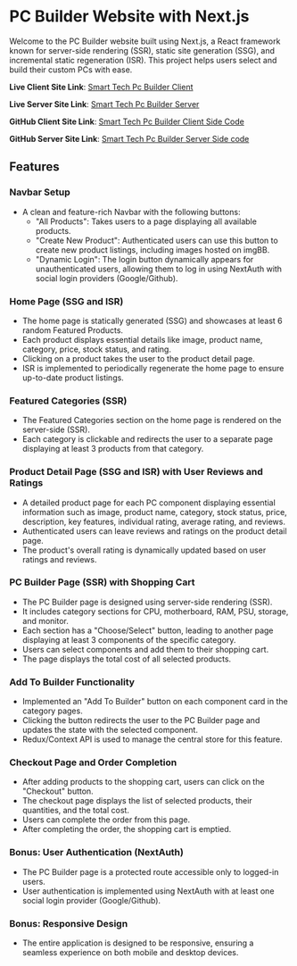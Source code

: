 # PC Builder Website with Next.js

Welcome to the PC Builder website built using Next.js, a React framework known for server-side rendering (SSR), static site generation (SSG), and incremental static regeneration (ISR). This project helps users select and build their custom PCs with ease.

**Live Client Site Link**: [Smart Tech Pc Builder Client](https://pc-builder-client-pied.vercel.app/)

**Live Server Site Link**: [Smart Tech Pc Builder Server](https://next-gen-pc-builder-server.vercel.app/api/v1/)

**GitHub Client Site Link**: [Smart Tech Pc Builder Client Side Code](https://github.com/ImranHossain1/starTech-NextJs-Client)

**GitHub Server Site Link**: [Smart Tech Pc Builder Server Side code](https://github.com/ImranHossain1/StarTech-server)

## Features

### Navbar Setup

- A clean and feature-rich Navbar with the following buttons:
  - "All Products": Takes users to a page displaying all available products.
  - "Create New Product": Authenticated users can use this button to create new product listings, including images hosted on imgBB.
  - "Dynamic Login": The login button dynamically appears for unauthenticated users, allowing them to log in using NextAuth with social login providers (Google/Github).

### Home Page (SSG and ISR)

- The home page is statically generated (SSG) and showcases at least 6 random Featured Products.
- Each product displays essential details like image, product name, category, price, stock status, and rating.
- Clicking on a product takes the user to the product detail page.
- ISR is implemented to periodically regenerate the home page to ensure up-to-date product listings.

### Featured Categories (SSR)

- The Featured Categories section on the home page is rendered on the server-side (SSR).
- Each category is clickable and redirects the user to a separate page displaying at least 3 products from that category.

### Product Detail Page (SSG and ISR) with User Reviews and Ratings

- A detailed product page for each PC component displaying essential information such as image, product name, category, stock status, price, description, key features, individual rating, average rating, and reviews.
- Authenticated users can leave reviews and ratings on the product detail page.
- The product's overall rating is dynamically updated based on user ratings and reviews.

### PC Builder Page (SSR) with Shopping Cart

- The PC Builder page is designed using server-side rendering (SSR).
- It includes category sections for CPU, motherboard, RAM, PSU, storage, and monitor.
- Each section has a "Choose/Select" button, leading to another page displaying at least 3 components of the specific category.
- Users can select components and add them to their shopping cart.
- The page displays the total cost of all selected products.

### Add To Builder Functionality

- Implemented an "Add To Builder" button on each component card in the category pages.
- Clicking the button redirects the user to the PC Builder page and updates the state with the selected component.
- Redux/Context API is used to manage the central store for this feature.

### Checkout Page and Order Completion

- After adding products to the shopping cart, users can click on the "Checkout" button.
- The checkout page displays the list of selected products, their quantities, and the total cost.
- Users can complete the order from this page.
- After completing the order, the shopping cart is emptied.

### Bonus: User Authentication (NextAuth)

- The PC Builder page is a protected route accessible only to logged-in users.
- User authentication is implemented using NextAuth with at least one social login provider (Google/Github).

### Bonus: Responsive Design

- The entire application is designed to be responsive, ensuring a seamless experience on both mobile and desktop devices.

